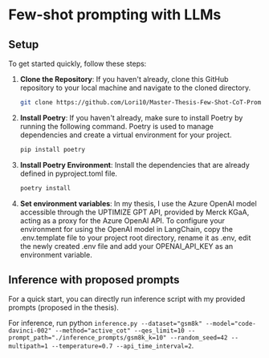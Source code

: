 # Few-shot prompting with LLMs

## Setup

To get started quickly, follow these steps:

1. **Clone the Repository**: If you haven't already, clone this GitHub repository to your local machine and navigate to the cloned directory.

   ```bash
   git clone https://github.com/Lori10/Master-Thesis-Few-Shot-CoT-Prompting-LLM.git

2. **Install Poetry**:
If you haven't already, make sure to install Poetry by running the following command. Poetry is used to manage dependencies and create a virtual environment for your project.

   ```bash
   pip install poetry

3. **Install Poetry Environment**:
Install the dependencies that are already defined in pyproject.toml file.

   ```bash
   poetry install

4. **Set environment variables**:
In my thesis, I use the Azure OpenAI model accessible through the UPTIMIZE GPT API, provided by Merck KGaA, acting as a proxy for the Azure OpenAI API. To configure your environment for using the OpenAI model in LangChain, copy the .env.template file to your project root directory, rename it as .env, edit the newly created .env file and add your OPENAI_API_KEY as an environment variable.


## Inference with proposed prompts

For a quick start, you can directly run inference script with my provided prompts (proposed in the thesis).

For inference, run python `inference.py --dataset="gsm8k" --model="code-davinci-002" --method="active_cot" --qes_limit=10 --prompt_path="./inference_prompts/gsm8k_k=10" --random_seed=42 --multipath=1 --temperature=0.7 --api_time_interval=2`.
